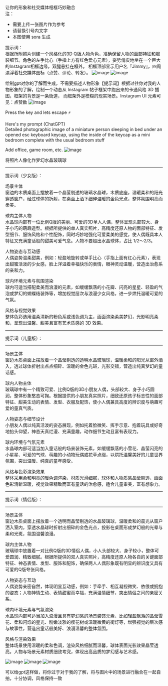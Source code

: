 让你的形象和社交媒体相框巧妙融合  
注：  
- 需要上传一张图片作为参考  
- 请替换引号内文字  
- 本图使用 sora 生成

提示词：  
根据所附照片创建一个风格化的3D Q版人物角色，准确保留人物的面部特征和服装细节。角色的左手比心（手指上方有红色爱心元素），姿势俏皮地坐在一个巨大的Instagram相框边缘，双腿悬挂在框外。
相框顶部显示用户名『Jimmy』，四周漂浮着社交媒体图标（点赞、评论、转发）。
![image](https://github.com/user-attachments/assets/7031bee3-862f-43d7-8181-c9c57ab34d8b)
![image](https://github.com/user-attachments/assets/05b0a4a8-fb2e-4423-b49d-6e162b4c5ea6)

绘制gpt对你的了解而生成，不需要描述人物形象【提示词】根据过往你对我的人物形象的了解，绘制一个动态从 Instagram 帖子框架中跑出来的卡通风格 3D 插图，框架的背景是一条街道，
而框架外是模糊的现实场景。Instagram UI 元素可见：点赞数
![image](https://github.com/user-attachments/assets/ecc8f150-5645-4a42-9196-7fcc2eaf0510)

Press the key and lets escape ⚡️

Here's my prompt (ChatGPT)  
Detailed photographic image of a miniature person sleeping in bed under an opened esc keyboard keycap, using the inside of the keycap as a mini bedroom complete with the usual bedroom stuff

Add office, game room, etc.
![image](https://github.com/user-attachments/assets/01c5b11c-5a8c-46b2-bf88-297f48a150ca)

将照片人像化作梦幻水晶玻璃球

********

提示词（少女版）：

场景主体  
窗边的木质桌面上摆放着一个晶莹剔透的玻璃水晶球，木质底座，温暖柔和的阳光穿透窗户，经过球体的折射，在桌面上洒下细碎温暖的金色光点，整体氛围明亮而柔美。

球内主体人物  
水晶球内部有一位比例Q版的美丽、可爱的3D单人人偶，整体呈现头部较大、身子小巧的萌趣造型。根据所提供的单人真实照片，高精度还原人物的面部特征、发型细节、服饰风格和个性配饰，同时巧妙地强化可爱柔美的感觉，使人偶既具本人特征又充满童话般的甜美可爱气息。人物不要超出水晶球体，占比 1/2～2/3。

人物姿态与互动感  
人偶姿势温柔甜美，例如：轻盈地旋转或单手比心（手指上面有红心元素），表现出甜蜜活泼的少女感，脸上洋溢着幸福快乐的表情，眼神灵动温暖，营造出治愈系的亲和力。

球内环境元素与氛围渲染  
球内可适当搭配柔美而浪漫的元素，如缓缓飘落的小花瓣、闪亮的星星、轻盈的气泡或梦幻的蝴蝶结装饰等，增加视觉层次与浪漫少女风格，进一步烘托温暖可爱的气氛。

风格与视觉效果  
整体色彩选用温柔清新的粉色系或浅色调为主，画面渲染柔美梦幻，光影明亮柔和，呈现出温馨、甜美且富有艺术质感的 3D 效果。

********

提示词（儿童版）：

********

场景主体  
窗边木质桌面上摆放着一个晶莹剔透的透明水晶玻璃球，温暖柔和的阳光从窗外洒入，透过球体折射出点点细碎、温暖的金色光斑，光影交错，营造出纯真梦幻的童话感。

球内人物主体  
玻璃球中有一个精致可爱、比例Q版的3D小朋友人偶，头部较大、身子小巧圆润，整体形象憨态可掬。根据提供的小朋友真实照片，细致还原孩子标志性的面部特征、甜美生动的表情、发型、衣服及配饰，使小人偶兼具高度的辨识度与萌趣可爱的童真气质。

人物姿态与细节设计  
小朋友人偶以纯真活泼的姿态展现，例如托着脸微笑、挥手示意、抱着玩具或好奇地抬头仰望，神态天真烂漫、充满童趣，动作细节生动且富有表现力。

球内环境与气氛元素  
水晶球内部可适当加入童话般的场景装饰元素，如缓缓飘落的小雪花、晶莹闪亮的小星星、可爱的气球、萌趣的小动物玩偶或花草点缀，以烘托温馨美好的儿童世界氛围，突出温暖、纯真的童年感受。

风格与色彩渲染效果  
整体采用柔和明亮的暖色调渲染，材质光滑细腻，球体和人物质感晶莹剔透，画面色彩清新温暖，视觉效果精致而富有童话的治愈感，适合儿童审美，富有想象力。

********

提示词（情侣版）：

********

场景主体  
窗边木质桌面上摆放着一个透明而晶莹剔透的水晶玻璃球，温暖柔和的晨光从窗户洒入室内，穿透水晶球时折射出细碎的金色光点，投影在桌面形成梦幻般的光晕与柔和光斑，氛围温馨浪漫。

球内主体人物  
玻璃球中放置着一对比例Q版的3D情侣人偶，小人头部较大、身子较小，整体可爱圆润、精致细腻。根据所提供的双人真实照片，高精度还原人物各自的关键面部特征、神态表情、发型、服饰和配饰，确保两人人偶形象既有明显的辨识度又具有可爱的Q版夸张风格。

人物姿态与互动  
人偶姿势亲密自然，体现明显互动感，例如：手牵手、相互凝视微笑、依偎或拥抱的姿态；人物神情生动、表情甜蜜而幸福，充满温情细节，突出情侣之间的亲密关系。

球内环境元素与气氛渲染  
水晶球内部可适当加入浪漫且具有梦幻感的场景装饰元素，比如轻盈飘落的晶莹雪花、柔和闪烁的星光、粉嫩淡雅的樱花树或温暖微黄的街灯等，增强视觉的层次感与故事性，营造出童话般美好、浪漫温馨的整体氛围。

风格与渲染效果  
整体场景使用温暖的柔和色调，渲染风格细腻而温馨，球体表面光影效果晶莹透亮，人物与场景元素材质细致考究，体现出高品质的梦幻感与艺术感。

![image](https://github.com/user-attachments/assets/d089527c-b8b4-4667-bd7f-5ad3b12756d2)
![image](https://github.com/user-attachments/assets/93ea2fd0-615e-4206-a841-e66cae72fb4e)
![image](https://github.com/user-attachments/assets/bdd005fb-b93a-477f-9c9d-bf02ab6a10fe)

可以给gpt这样做，将你过于对于我的了解，将与图片中的场景进行融合在一起自拍，十分协调，风格保持一致
